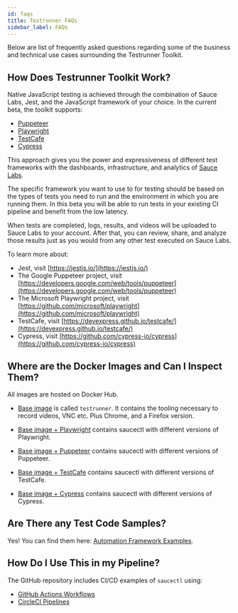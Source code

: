 ```yaml
---
id: faqs
title: Testrunner FAQs
sidebar_label: FAQs
---
```


Below are list of frequently asked questions regarding some of the business and technical use cases surrounding the Testrunner Toolkit.

## How Does Testrunner Toolkit Work?
Native JavaScript testing is achieved through the combination of Sauce Labs, Jest, and the
JavaScript framework of your choice. In the current beta, the toolkit supports:
 
* [Puppeteer](https://github.com/puppeteer/puppeteer)
* [Playwright](https://github.com/microsoft/playwright)
* [TestCafe](https://github.com/DevExpress/testcafe)
* [Cypress](https://github.com/cypress-io/cypress)

This approach gives you the power and expressiveness of different test frameworks with the dashboards, infrastructure, and analytics of [Sauce Labs](https://saucelabs.com/). 

The specific framework you want to use to for testing should be based on the types of tests you
need to run and the environment in which you are running them. In this beta you will be able to
run tests in your existing CI pipeline and benefit from the low latency. 

When tests are completed, logs, results, and videos will be uploaded to Sauce Labs to your account. After that, you can review, share, and analyze those results just as you would from any other test executed on Sauce Labs.

To learn more about:

* Jest, visit [https://jestjs.io/](https://jestjs.io/)
* The Google Puppeteer project, visit [https://developers.google.com/web/tools/puppeteer](https://developers.google.com/web/tools/puppeteer)
* The Microsoft Playwright project, visit [https://github.com/microsoft/playwright](https://github.com/microsoft/playwright)
* TestCafe, visit [https://devexpress.github.io/testcafe/](https://devexpress.github.io/testcafe/)
* Cypress, visit [https://github.com/cypress-io/cypress](https://github.com/cypress-io/cypress)

## Where are the Docker Images and Can I Inspect Them?

All images are hosted on Docker Hub. 

* [Base image](https://hub.docker.com/r/saucelabs/testrunner-image/tags)
is called `testrunner`. It contains the tooling necessary to record videos, VNC etc. Plus Chrome, and a Firefox version. 

* [Base image + Playwright](https://hub.docker.com/r/saucelabs/stt-playwright-jest-node/tags)
contains saucectl with different versions of Playwright.

* [Base image + Puppeteer](https://hub.docker.com/r/saucelabs/stt-puppeteer-jest-node/tags)
contains saucectl with different versions of Puppeteer.

* [Base image + TestCafe](https://hub.docker.com/r/saucelabs/stt-testcafe-node/tags)
contains saucectl with different versions of TestCafe.

* [Base image + Cypress](https://hub.docker.com/r/saucelabs/stt-cypress-mocha-node/tags) contains saucectl with different versions of Cypress.

## Are There any Test Code Samples? 
Yes! You can find them here: [Automation Framework Examples](testrunner-toolkit-test-preparation.md#automation-framework-examples).

## How Do I Use This in my Pipeline?
The GitHub repository includes CI/CD examples of `saucectl` using:
* [GitHub Actions Workflows](https://help.github.com/en/actions) 
* [CircleCI Pipelines](https://circleci.com/docs/2.0/configuration-reference/) 
